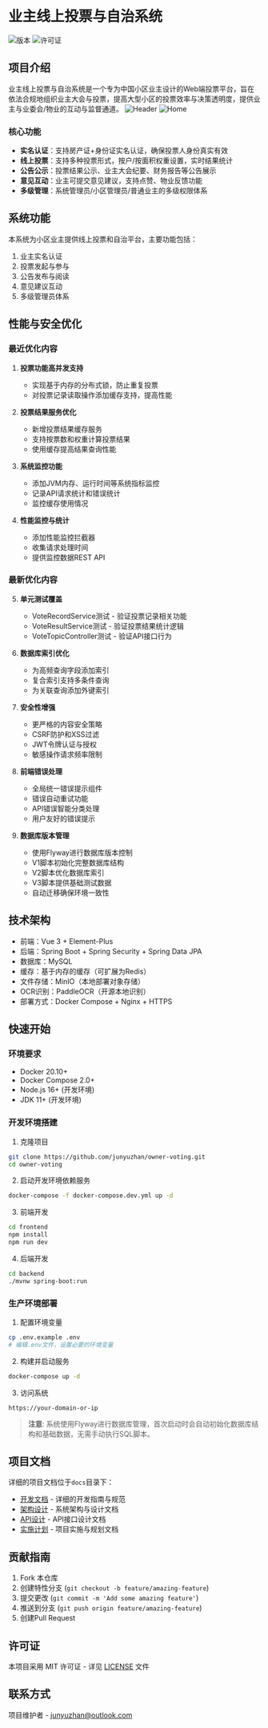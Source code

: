 # 业主线上投票与自治系统

![版本](https://img.shields.io/badge/版本-1.0.0-blue.svg)
![许可证](https://img.shields.io/badge/许可证-MIT-green.svg)

## 项目介绍

业主线上投票与自治系统是一个专为中国小区业主设计的Web端投票平台，旨在依法合规地组织业主大会与投票，提高大型小区的投票效率与决策透明度，提供业主与业委会/物业的互动与监督通道。
![Header](frontend/public/header.png)
![Home](frontend/public/home.png)
### 核心功能

- **实名认证**：支持房产证+身份证实名认证，确保投票人身份真实有效
- **线上投票**：支持多种投票形式，按户/按面积权重设置，实时结果统计
- **公告公示**：投票结果公示、业主大会纪要、财务报告等公告展示
- **意见互动**：业主可提交意见建议，支持点赞、物业反馈功能
- **多级管理**：系统管理员/小区管理员/普通业主的多级权限体系

## 系统功能

本系统为小区业主提供线上投票和自治平台，主要功能包括：

1. 业主实名认证
2. 投票发起与参与
3. 公告发布与阅读
4. 意见建议互动
5. 多级管理员体系

## 性能与安全优化

### 最近优化内容

1. **投票功能高并发支持**
   - 实现基于内存的分布式锁，防止重复投票
   - 对投票记录读取操作添加缓存支持，提高性能

2. **投票结果服务优化**
   - 新增投票结果缓存服务
   - 支持按票数和权重计算投票结果
   - 使用缓存提高结果查询性能

3. **系统监控功能**
   - 添加JVM内存、运行时间等系统指标监控
   - 记录API请求统计和错误统计
   - 监控缓存使用情况

4. **性能监控与统计**
   - 添加性能监控拦截器
   - 收集请求处理时间
   - 提供监控数据REST API

### 最新优化内容

5. **单元测试覆盖**
   - VoteRecordService测试 - 验证投票记录相关功能
   - VoteResultService测试 - 验证投票结果统计逻辑
   - VoteTopicController测试 - 验证API接口行为

6. **数据库索引优化**
   - 为高频查询字段添加索引
   - 复合索引支持多条件查询
   - 为关联查询添加外键索引

7. **安全性增强**
   - 更严格的内容安全策略
   - CSRF防护和XSS过滤
   - JWT令牌认证与授权
   - 敏感操作请求频率限制

8. **前端错误处理**
   - 全局统一错误提示组件
   - 错误自动重试功能
   - API错误智能分类处理
   - 用户友好的错误提示

9. **数据库版本管理**
   - 使用Flyway进行数据库版本控制
   - V1脚本初始化完整数据库结构
   - V2脚本优化数据库索引
   - V3脚本提供基础测试数据
   - 自动迁移确保环境一致性

## 技术架构

- 前端：Vue 3 + Element-Plus
- 后端：Spring Boot + Spring Security + Spring Data JPA
- 数据库：MySQL
- 缓存：基于内存的缓存（可扩展为Redis）
- 文件存储：MinIO（本地部署对象存储）
- OCR识别：PaddleOCR（开源本地识别）
- 部署方式：Docker Compose + Nginx + HTTPS

## 快速开始

### 环境要求

- Docker 20.10+
- Docker Compose 2.0+
- Node.js 16+ (开发环境)
- JDK 11+ (开发环境)

### 开发环境搭建

1. 克隆项目
```bash
git clone https://github.com/junyuzhan/owner-voting.git
cd owner-voting
```

2. 启动开发环境依赖服务
```bash
docker-compose -f docker-compose.dev.yml up -d
```

3. 前端开发
```bash
cd frontend
npm install
npm run dev
```

4. 后端开发
```bash
cd backend
./mvnw spring-boot:run
```

### 生产环境部署

1. 配置环境变量
```bash
cp .env.example .env
# 编辑.env文件，设置必要的环境变量
```

2. 构建并启动服务
```bash
docker-compose up -d
```

3. 访问系统
```
https://your-domain-or-ip
```

> **注意**: 系统使用Flyway进行数据库管理，首次启动时会自动初始化数据库结构和基础数据，无需手动执行SQL脚本。

## 项目文档

详细的项目文档位于`docs`目录下：

- [开发文档](docs/development-guide.md) - 详细的开发指南与规范
- [架构设计](docs/project-architecture.md) - 系统架构与设计文档
- [API设计](docs/api-design.md) - API接口设计文档
- [实施计划](docs/implementation-plan.md) - 项目实施与规划文档

## 贡献指南

1. Fork 本仓库
2. 创建特性分支 (`git checkout -b feature/amazing-feature`)
3. 提交更改 (`git commit -m 'Add some amazing feature'`)
4. 推送到分支 (`git push origin feature/amazing-feature`)
5. 创建Pull Request

## 许可证

本项目采用 MIT 许可证 - 详见 [LICENSE](LICENSE) 文件

## 联系方式

项目维护者 - junyuzhan@outlook.com